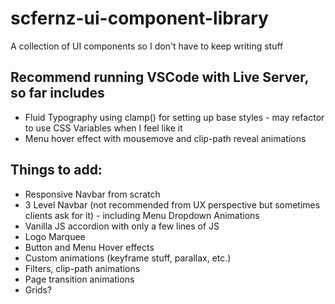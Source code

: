 # scfernz-ui-component-library
A collection of UI components so I don't have to keep writing stuff

## Recommend running VSCode with Live Server, so far includes

- Fluid Typography using clamp() for setting up base styles - may refactor to use CSS Variables when I feel like it
- Menu hover effect with mousemove and clip-path reveal animations

## Things to add:

- Responsive Navbar from scratch
- 3 Level Navbar (not recommended from UX perspective but sometimes clients ask for it) - including Menu Dropdown Animations
- Vanilla JS accordion with only a few lines of JS
- Logo Marquee
- Button and Menu Hover effects
- Custom animations (keyframe stuff, parallax, etc.)
- Filters, clip-path animations
- Page transition animations
- Grids?